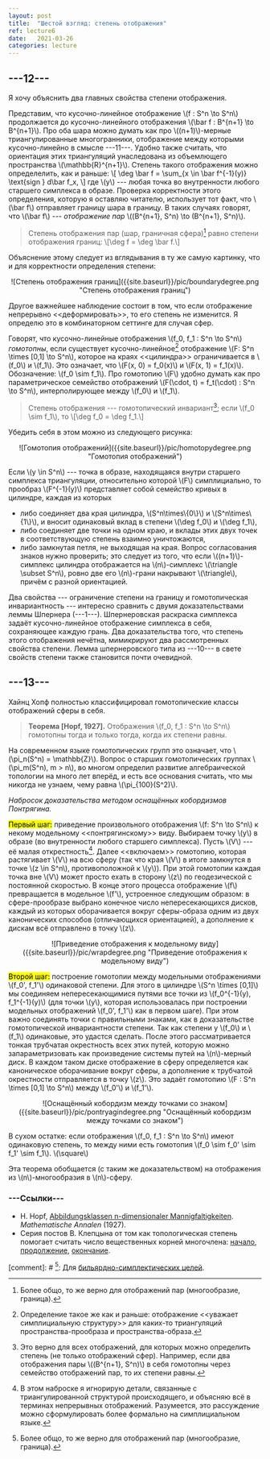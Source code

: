 ```yaml
---
layout: post
title:  "Шестой взгляд: степень отображения"
ref: lecture6
date:   2021-03-26
categories: lecture
---
```


## ---12---

Я хочу объяснить два главных свойства степени отображения. 

Представим, что кусочно-линейное отображение \\(f : S^n \to S^n\\) продолжается до кусочно-линейного отображения \\(\bar f : B^{n+1} \to B^{n+1}\\). Про оба шара можно думать как про \\((n+1)\\)-мерные триангулированные многогранники, отображение между которыми кусочно-линейно в смысле ---11---. Удобно также считать, что ориентация этих триангуляций унаследована из объемлющего пространства \\(\mathbb{R}^{n+1}\\). Степень такого отображения можно определелить, как и раньше:
\\[
\deg \bar f = \sum_{x \in \bar f^{-1}(y)} \text{sign } d\bar f_x,
\\]
где \\(y\\) --- любая точка во внутренности любого старшего симплекса в образе. Проверка корректности этого определения, которую я оставляю читателю, использует тот факт, что \\(\bar f\\\) отправляет границу шара в границу. В таких случаях говорят, что \\(\bar f\\) --- _отображение пар_ \\((B^{n+1}, S^n) \to (B^{n+1}, S^n)\\).

> Степень отображения пар (шар, граничная сфера)[^1] равно степени отображения границ: 
\\[\deg f = \deg \bar f.\\]

Объяснение этому следует из вглядывания в ту же самую картинку, что и для корректности определения степени:

<span style="display:block;text-align:center">
![Степень отображения границ]({{site.baseurl}}/pic/boundarydegree.png "Степень отображения границ")
</span>

Другое важнейшее наблюдение состоит в том, что если отображение непрерывно <<деформировать>>, то его степень не изменится. Я определю это в комбинаторном сеттинге для случая сфер. 

Говорят, что кусочно-линейные отображения \\(f_0, f_1 : S^n \to S^n\\) _гомотопны_, если существует кусочно-линейное[^2] отображение \\(F: S^n \times [0,1] \to S^n\\), которое на краях <<цилиндра>> ограничивается в \\(f_0\\) и \\(f_1\\). Это означает, что \\(F(x, 0) = f_0(x)\\) и \\(F(x, 1) = f_1(x)\\). Обозначение: \\(f_0 \sim f_1\\). Про гомотопию \\(F\\) удобно думать как про параметрическое семейство отображений \\(F(\cdot, t) = f_t(\cdot) : S^n \to S^n\\), интерполирующее между \\(f_0\\) и \\(f_1\\).

> Степень отображения --- гомотопический инвариант[^3]; если \\(f_0 \sim f_1\\), то
\\[\deg f_0 = \deg f_1.\\]

Убедить себя в этом можно из следующего рисунка:

<span style="display:block;text-align:center">
![Гомотопия отображений]({{site.baseurl}}/pic/homotopydegree.png "Гомотопия отображений")
</span>

Если \\(y \in S^n\\) --- точка в образе, находящаяся внутри старшего симплекса триангуляции, относительно которой \\(F\\) симплициально, то прообраз \\(F^{-1}(y)\\) представляет собой семейство кривых в цилиндре, каждая из которых
* либо соединяет два края цилиндра, \\(S^n\times\\{0\\}\\) и \\(S^n\times\\{1\\}\\), и вносит одинаковый вклад в степени \\(\deg f_0\\) и \\(\deg f_1\\),
* либо соединяет две точки на одном краю, и вклады этих двух точек в соответствующую степень взаимно уничтожаются,
* либо замкнутая петля, не выходящая на края.
Вопрос согласования знаков нужно проверить; это следует из того, что если \\((n+1)\\)-симплекс цилиндра отображается на \\(n\\)-симплекс \\(\triangle \subset S^n\\), ровно две его \\(n\\)-грани накрывают \\(\triangle\\), причём с разной ориентацией.

Два свойства --- ограничение степени на границу и гомотопическая инвариантность --- интересно сравнить с двумя доказательствами леммы Шпернера (---1---). Шпернеровская раскраска симплекса задаёт кусочно-линейное отображение симплекса в себя, сохраняющее каждую грань. Два доказательства того, что степень этого отображения нечётна, мимикрируют два рассмотренных свойства степени. Лемма шпернеровского типа из ---10--- в свете свойств степени также становится почти очевидной.

## ---13---

Хайнц Хопф полностью классифицировал гомотопические классы отображений сферы в себя.

> **Теорема [Hopf, 1927].** Отображения \\(f_0, f_1 : S^n \to S^n\\) гомотопны тогда и только тогда, когда их степени равны.

На современном языке гомотопических групп это означает, что \\(\pi_n(S^n) = \mathbb{Z}\\). Вопрос о старших гомотопических группах \\(\pi_m(S^n), m > n\\), во многом определил развитие алгебраической топологии на много лет вперёд, и есть все основания считать, что мы никогда не узнаем, чему равна \\(\pi_{100}(S^2)\\).

_Набросок доказательства методом оснащённых кобордизмов Понтрягина._ 

<mark>Первый шаг:</mark> приведение произвольного отображения \\(f: S^n \to S^n\\) к некому модельному <<понтрягинскому>> виду. Выбираем точку \\(y\\) в образе (во внутренности любого старшего симплекса). Пусть \\(V\\) --- её малая открестность[^4]. Далее <<включаем>> гомотопию, которая растягивает \\(V\\) на всю сферу (так что края \\(V\\) в итоге замкнутся в точке \\(z \in S^n\\), противоположной к \\(y\\)). При этой гомотопии каждая точка вне \\(V\\) может просто ехать в сторону \\(z\\) по геодезической с постоянной скоростью. В конце этого процесса отображение \\(f\\) превращается в модельное \\(f'\\), устроенное следующим образом: в сфере-прообразе выбрано конечное число непересекающихся дисков, каждый из которых оборачивается вокруг сферы-образа одним из двух канонических способов (отличающихся ориентацией), а дополнение к дискам всё отправлено в точку \\(z\\).

<span style="display:block;text-align:center">
![Приведение отображения к модельному виду]({{site.baseurl}}/pic/wrapdegree.png "Приведение отображения к модельному виду")
</span>

<mark>Второй шаг:</mark> построение гомотопии между модельными отображениями \\(f_0', f_1'\\) одинаковой степени. Для этого в цилиндре \\(S^n \times [0,1]\\) мы соединяем непересекающимися путями все точки из \\(f_0^{-1}(y), f_1^{-1}(y)\\) (для точки \\(y\\), которая использовалась при построении модельных отображений \\(f_0', f_1'\\) как в первом шаге). При этом важно соединять точки с правильными знаками, как в доказательстве гомотопической инвариантности степени. Так как степени у \\(f_0\\) и \\(f_1\\) одинаковые, это удастся сделать. После этого рассматривается тонкая трубчатая окрестность всех этих путей, которую можно запараметризовать как произведение системы путей на \\(n\\)-мерный диск. В каждом таком диске отображение в сферу определяется как каноническое оборачивание вокруг сферы, а дополнение к трубчатой окрестности отправляется в точку \\(z\\). Это задаёт гомотопию \\(F : S^n \times [0,1] \to S^n\\) между \\(f_0'\\) и \\(f_1'\\). 

<span style="display:block;text-align:center">
![Оснащённый кобордизм между точками со знаком]({{site.baseurl}}/pic/pontryagindegree.png "Оснащённый кобордизм между точками со знаком")
</span>

В сухом остатке: если отображения \\(f_0, f_1 : S^n \to S^n\\) имеют одинаковую степень, то между ними есть гомотопия \\(f_0 \sim f_0' \sim f_1' \sim f_1\\).
\\(\square\\)

Эта теорема обобщается (с таким же доказательством) на отображения из \\(n\\)-многообразия в \\(n\\)-сферу.

### ---Ссылки---
* H. Hopf, [Abbildungsklassen n-dimensionaler Mannigfaltigkeiten](https://www.maths.ed.ac.uk/~v1ranick/papers/hopf5.pdf). _Mathematische Annalen_ (1927).
* Серия постов В. Клепцына от том как топологическая степень помогает считать число вещественных корней многочлена: [начало](https://t.me/mathtabletalks/3478), [продолжение](https://t.me/mathtabletalks/3511), [окончание](https://t.me/mathtabletalks/3543). 


[^1]: Более общо, то же верно для отображений пар (многообразие, граница).

[^2]: Определение такое же как и раньше: отображение <<уважает симплициальную структуру>> для каких-то триангуляций пространства-прообраза и пространства-образа.

[^3]: Это верно для всех отображений, для которых можно определить степень (не только отображений сфер). Например, если два отображения пары \\((B^{n+1}, S^n)\\) в себя гомотопны через семейство отображений пар, то их степени равны.

[^4]: В этом наброске я игнорирую детали, связанные с триангулированной структурой происходящего, и объясняю всё в терминах непрерывных отображений. Разумеется, это рассуждение можно сформулировать более формально на симплициальном языке. 

[comment]: # [^1]: Для [бильярдно-симплектических целей](https://academic.oup.com/imrn/article/2020/7/1957/4976243).